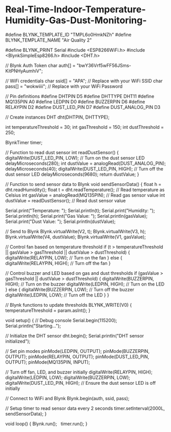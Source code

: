 # Real-Time-Indoor-Temperature-Humidity-Gas-Dust-Monitoring-
#define BLYNK_TEMPLATE_ID "TMPL6o0HmkNZh"
#define BLYNK_TEMPLATE_NAME "Air Quality 2"

#define BLYNK_PRINT Serial
#include <ESP8266WiFi.h>
#include <BlynkSimpleEsp8266.h>
#include <DHT.h>

// Blynk Auth Token
char auth[] = "bwY36Vrf5wFF56JSms-KitPNHyAumhiV";

// WiFi credentials
char ssid[] = "APA";  // Replace with your WiFi SSID
char pass[] = "wokwiiii";  // Replace with your WiFi Password

// Pin definitions
#define DHTPIN D5
#define DHTTYPE DHT11
#define MQ135PIN A0
#define LEDPIN D0
#define BUZZERPIN D6
#define RELAYPIN D2
#define DUST_LED_PIN D7
#define DUST_ANALOG_PIN D3

// Create instances
DHT dht(DHTPIN, DHTTYPE);

int temperatureThreshold = 30;
int gasThreshold = 150;
int dustThreshold = 250;

BlynkTimer timer;

// Function to read dust sensor
int readDustSensor() {
  digitalWrite(DUST_LED_PIN, LOW); // Turn on the dust sensor LED
  delayMicroseconds(280);
  int dustValue = analogRead(DUST_ANALOG_PIN);
  delayMicroseconds(40);
  digitalWrite(DUST_LED_PIN, HIGH); // Turn off the dust sensor LED
  delayMicroseconds(9680);
  return dustValue;
}

// Function to send sensor data to Blynk
void sendSensorData() {
  float h = dht.readHumidity();
  float t = dht.readTemperature(); // Read temperature as Celsius
  int gasValue = analogRead(MQ135PIN); // Read gas sensor value
  int dustValue = readDustSensor(); // Read dust sensor value

  Serial.print("Temperature: ");
  Serial.println(t);
  Serial.print("Humidity: ");
  Serial.println(h);
  Serial.print("Gas Value: ");
  Serial.println(gasValue);
  Serial.print("Dust Value: ");
  Serial.println(dustValue);

  // Send to Blynk
  Blynk.virtualWrite(V2, t);
  Blynk.virtualWrite(V3, h);
  Blynk.virtualWrite(V4, dustValue);
  Blynk.virtualWrite(V1, gasValue);

  // Control fan based on temperature threshold
  if (t > temperatureThreshold || gasValue > gasThreshold || dustValue > dustThreshold) {
    digitalWrite(RELAYPIN, LOW);  // Turn on the fan
  } else {
    digitalWrite(RELAYPIN, HIGH);  // Turn off the fan
  }

  // Control buzzer and LED based on gas and dust thresholds
  if (gasValue > gasThreshold || dustValue > dustThreshold) {
    digitalWrite(BUZZERPIN, HIGH);  // Turn on the buzzer
    digitalWrite(LEDPIN, HIGH); // Turn on the LED 
  } else {
    digitalWrite(BUZZERPIN, LOW);  // Turn off the buzzer
    digitalWrite(LEDPIN, LOW); // Turn off the LED
  }
}

// Blynk functions to update thresholds
BLYNK_WRITE(V0) {
  temperatureThreshold = param.asInt();
}

void setup() {
  // Debug console
  Serial.begin(115200);
  Serial.println("Starting...");

  // Initialize the DHT sensor
  dht.begin();
  Serial.println("DHT sensor initialized");

  // Set pin modes
  pinMode(LEDPIN, OUTPUT);
  pinMode(BUZZERPIN, OUTPUT);
  pinMode(RELAYPIN, OUTPUT);
  pinMode(DUST_LED_PIN, OUTPUT);
  pinMode(MQ135PIN, INPUT);

  // Turn off fan, LED, and buzzer initially
  digitalWrite(RELAYPIN, HIGH);
  digitalWrite(LEDPIN, LOW);
  digitalWrite(BUZZERPIN, LOW);
  digitalWrite(DUST_LED_PIN, HIGH); // Ensure the dust sensor LED is off initially

  // Connect to WiFi and Blynk
  Blynk.begin(auth, ssid, pass);

  // Setup timer to read sensor data every 2 seconds
  timer.setInterval(2000L, sendSensorData);
}

void loop() {
  Blynk.run();
  timer.run();
}
